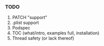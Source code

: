 ### TODO
1. PATCH "support"
2. .plist  support
3. Podspec
4. TOC (what/intro, examples full, installation)
5. Thread safety (or lack thereof)